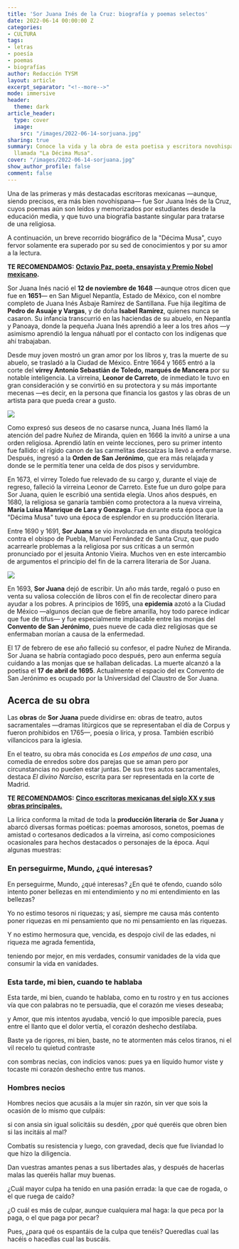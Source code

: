 ```yaml
---
title: 'Sor Juana Inés de la Cruz: biografía y poemas selectos'
date: 2022-06-14 00:00:00 Z
categories:
- CULTURA
tags:
- letras
- poesía
- poemas
- biografías
author: Redacción TYSM
layout: article
excerpt_separator: "<!--more-->"
mode: immersive
header:
  theme: dark
article_header:
  type: cover
  image:
    src: "/images/2022-06-14-sorjuana.jpg"
sharing: true
summary: Conoce la vida y la obra de esta poetisa y escritora novohispana que fue
  llamada "La Décima Musa".
cover: "/images/2022-06-14-sorjuana.jpg"
show_author_profile: false
comment: false
---
```


Una de las primeras y más destacadas escritoras mexicanas —aunque, siendo precisos, era más bien novohispana— fue Sor Juana Inés de la Cruz, cuyos poemas aún son leídos y memorizados por estudiantes desde la educación media, y que tuvo una biografía bastante singular para tratarse de una religiosa.

A continuación, un breve recorrido biográfico de la "Décima Musa", cuyo fervor solamente era superado por su sed de conocimientos y por su amor a la lectura.

**TE RECOMENDAMOS:** [**Octavio Paz, poeta, ensayista y Premio Nobel mexicano**](https://blog.tonoysumariachi.com/cultura/2022/09/20/octavio-paz-poeta-ensayista-y-premio-nobel-mexicano.html)**.**

Sor Juana Inés nació el **12 de noviembre de 1648** —aunque otros dicen que fue en **1651**— en San Miguel Nepantla, Estado de México, con el nombre completo de Juana Inés Asbaje Ramírez de Santillana. Fue hija ilegítima de **Pedro de Asuaje y Vargas**, y de doña **Isabel Ramírez**, quienes nunca se casaron. Su infancia transcurrió en las haciendas de su abuelo, en Nepantla y Panoaya, donde la pequeña Juana Inés aprendió a leer a los tres años —y asimismo aprendió la lengua náhuatl por el contacto con los indígenas que ahí trabajaban.

Desde muy joven mostró un gran amor por los libros y, tras la muerte de su abuelo, se trasladó a la Ciudad de México. Entre 1664 y 1665 entró a la corte del **virrey Antonio Sebastián de Toledo, marqués de Mancera** por su notable inteligencia. La virreina, **Leonor de Carreto**, de inmediato le tuvo en gran consideración y se convirtió en su protectora y su más importante mecenas —es decir, en la persona que financia los gastos y las obras de un artista para que pueda crear a gusto.

![](https://upload.wikimedia.org/wikipedia/commons/7/7f/Retrato_de_Sor_Juana_In%C3%A9s_de_la_Cruz_%28Fray_Miguel_Herrera%29.jpg)

Como expresó sus deseos de no casarse nunca, Juana Inés llamó la atención del padre Nuñez de Miranda, quien en 1666 la invitó a unirse a una orden religiosa. Aprendió latín en veinte lecciones, pero su primer intento fue fallido: el rígido canon de las carmelitas descalzas la llevó a enfermarse. Después, ingresó a la **Orden de San Jerónimo**, que era más relajada y donde se le permitía tener una celda de dos pisos y servidumbre.

En 1673, el virrey Toledo fue relevado de su cargo y, durante el viaje de regreso, falleció la virreina Leonor de Carreto. Este fue un duro golpe para Sor Juana, quien le escribió una sentida elegía. Unos años después, en 1680, la religiosa se ganaría también como protectora a la nueva virreina, **María Luisa Manrique de Lara y Gonzaga**. Fue durante esta época que la "Décima Musa" tuvo una época de esplendor en su producción literaria.

Entre 1690 y 1691, **Sor Juana** se vio involucrada en una disputa teológica contra el obispo de Puebla, Manuel Fernández de Santa Cruz, que pudo acarrearle problemas a la religiosa por sus críticas a un sermón pronunciado por el jesuita Antonio Vieira. Muchos ven en este intercambio de argumentos el principio del fin de la carrera literaria de Sor Juana.

![](https://upload.wikimedia.org/wikipedia/commons/c/cd/Sor_Juana_In%C3%A9s_de_la_Cruz_%28Juan_de_Miranda%29.jpg)

En 1693, **Sor Juana** dejó de escribir. Un año más tarde, regaló o puso en venta su valiosa colección de libros con el fin de recolectar dinero para ayudar a los pobres. A principios de 1695, una **epidemia** azotó a la Ciudad de México —algunos decían que de fiebre amarilla, hoy todo parece indicar que fue de tifus— y fue especialmente implacable entre las monjas del **Convento de San Jerónimo**, pues nueve de cada diez religiosas que se enfermaban morían a causa de la enfermedad.

El 17 de febrero de ese año falleció su confesor, el padre Nuñez de Miranda. Sor Juana se habría contagiado poco después, pero aun enferma seguía cuidando a las monjas que se hallaban delicadas. La muerte alcanzó a la poetisa el **17 de abril de 1695**. Actualmente el espacio del ex Convento de San Jerónimo es ocupado por la Universidad del Claustro de Sor Juana.

## Acerca de su obra

Las **obras** de **Sor Juana** puede dividirse en: obras de teatro, autos sacramentales —dramas litúrgicos que se representaban el día de Corpus y fueron prohibidos en 1765—, poesía o lírica, y prosa. También escribió villancicos para la iglesia.

En el teatro, su obra más conocida es _Los empeños de una casa_, una comedia de enredos sobre dos parejas que se aman pero por circunstancias no pueden estar juntas. De sus tres autos sacramentales, destaca _El divino Narciso_, escrita para ser representada en la corte de Madrid.

**TE RECOMENDAMOS:** [**Cinco escritoras mexicanas del siglo XX y sus obras principales.**](https://blog.tonoysumariachi.com/cultura/2022/10/05/cinco-escritoras-mexicanas-del-siglo-xx-y-sus-obras-principales.html)

La lírica conforma la mitad de toda la **producción literaria** de **Sor Juana** y abarcó diversas formas poéticas: poemas amorosos, sonetos, poemas de amistad o cortesanos dedicados a la virreina, así como composiciones ocasionales para hechos destacados o personajes de la época. Aquí algunas muestras:

### En perseguirme, Mundo, ¿qué interesas?

En perseguirme, Mundo, ¿qué interesas?
¿En qué te ofendo, cuando sólo intento
poner bellezas en mi entendimiento
y no mi entendimiento en las bellezas?

Yo no estimo tesoros ni riquezas;
y así, siempre me causa más contento
poner riquezas en mi pensamiento
que no mi pensamiento en las riquezas.

Y no estimo hermosura que, vencida,
es despojo civil de las edades,
ni riqueza me agrada fementida,

teniendo por mejor, en mis verdades,
consumir vanidades de la vida
que consumir la vida en vanidades.

### Esta tarde, mi bien, cuando te hablaba

Esta tarde, mi bien, cuando te hablaba,
como en tu rostro y en tus acciones vía
que con palabras no te persuadía,
que el corazón me vieses deseaba;

y Amor, que mis intentos ayudaba,
venció lo que imposible parecía,
pues entre el llanto que el dolor vertía,
el corazón deshecho destilaba.

Baste ya de rigores, mi bien, baste,
no te atormenten más celos tiranos,
ni el vil recelo tu quietud contraste

con sombras necias, con indicios vanos:
pues ya en líquido humor viste y tocaste
mi corazón deshecho entre tus manos.

### Hombres necios

Hombres necios que acusáis
a la mujer sin razón,
sin ver que sois la ocasión
de lo mismo que culpáis:

si con ansia sin igual
solicitáis su desdén,
¿por qué queréis que obren bien
si las incitáis al mal?

Combatís su resistencia
y luego, con gravedad,
decís que fue liviandad
lo que hizo la diligencia.

Dan vuestras amantes penas
a sus libertades alas,
y después de hacerlas malas
las queréis hallar muy buenas.

¿Cuál mayor culpa ha tenido
en una pasión errada:
la que cae de rogada,
o el que ruega de caído?

¿O cuál es más de culpar,
aunque cualquiera mal haga:
la que peca por la paga,
o el que paga por pecar?

Pues, ¿para qué os espantáis
de la culpa que tenéis?
Queredlas cual las hacéis
o hacedlas cual las buscáis.
